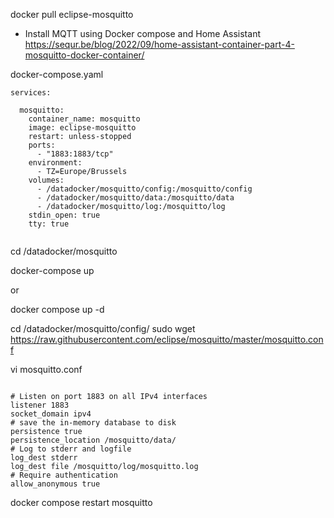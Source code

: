 
docker pull eclipse-mosquitto




- Install MQTT using Docker compose and Home Assistant
https://sequr.be/blog/2022/09/home-assistant-container-part-4-mosquitto-docker-container/


docker-compose.yaml
~~~
services:
 
  mosquitto:
    container_name: mosquitto
    image: eclipse-mosquitto
    restart: unless-stopped
    ports:
      - "1883:1883/tcp"
    environment:
      - TZ=Europe/Brussels
    volumes:
      - /datadocker/mosquitto/config:/mosquitto/config
      - /datadocker/mosquitto/data:/mosquitto/data
      - /datadocker/mosquitto/log:/mosquitto/log
    stdin_open: true
    tty: true


~~~



cd /datadocker/mosquitto

docker-compose up

or

docker compose up -d



cd /datadocker/mosquitto/config/
sudo wget https://raw.githubusercontent.com/eclipse/mosquitto/master/mosquitto.conf

vi mosquitto.conf

~~~

# Listen on port 1883 on all IPv4 interfaces
listener 1883
socket_domain ipv4
# save the in-memory database to disk
persistence true
persistence_location /mosquitto/data/
# Log to stderr and logfile
log_dest stderr
log_dest file /mosquitto/log/mosquitto.log
# Require authentication
allow_anonymous true
~~~


docker compose restart mosquitto


